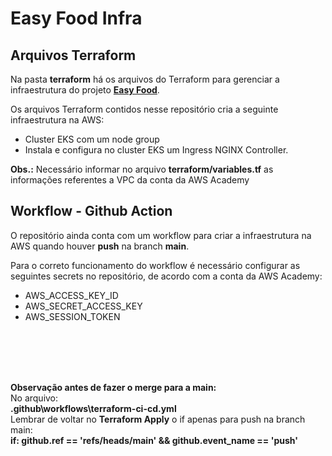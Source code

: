 # Easy Food Infra

## Arquivos Terraform
Na pasta **terraform** há os arquivos do Terraform para gerenciar a infraestrutura do projeto **[Easy Food](https://github.com/5soat-acme/easy-food)**.

Os arquivos Terraform contidos nesse repositório cria a seguinte infraestrutura na AWS:
- Cluster EKS com um node group
- Instala e configura no cluster EKS um Ingress NGINX Controller.

**Obs.:** Necessário informar no arquivo **terraform/variables.tf** as informações referentes a VPC da conta da AWS Academy

## Workflow - Github Action
O repositório ainda conta com um workflow para criar a infraestrutura na AWS quando houver **push** na branch **main**.

Para o correto funcionamento do workflow é necessário configurar as seguintes secrets no repositório, de acordo com a conta da AWS Academy:
- AWS_ACCESS_KEY_ID
- AWS_SECRET_ACCESS_KEY
- AWS_SESSION_TOKEN


<br>
<br>
<br>
<br>

**Observação antes de fazer o merge para a main:** <br>
No arquivo: <br>
**.github\workflows\terraform-ci-cd.yml** <br>
Lembrar de voltar no **Terraform Apply** o if apenas para push na branch main:<br>
**if: github.ref == 'refs/heads/main' && github.event_name == 'push'**